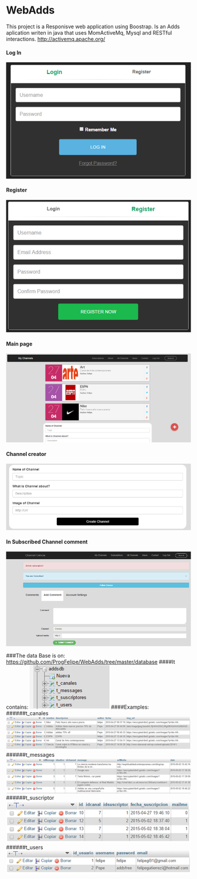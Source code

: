 # WebAdds
This project is a Responisve web application using Boostrap.
Is an Adds aplication writen in java that uses MomActiveMq, Mysql and RESTful interactions.
http://activemq.apache.org/
#### Log In

![alt tag](https://raw.githubusercontent.com/ProgFelipe/WebAdds/master/examples/LogIn.PNG)
#### Register
![alt tag](https://raw.githubusercontent.com/ProgFelipe/WebAdds/master/examples/Register.PNG)
#### Main page
![alt tag](https://raw.githubusercontent.com/ProgFelipe/WebAdds/master/examples/main.PNG)
#### Channel creator
![alt tag](https://raw.githubusercontent.com/ProgFelipe/WebAdds/master/examples/channelCreator.PNG)
#### In Subscribed Channel comment
![alt tag](https://raw.githubusercontent.com/ProgFelipe/WebAdds/master/examples/InChannel.PNG)

###The data Base is on:
https://github.com/ProgFelipe/WebAdds/tree/master/database
####It contains:
![alt tag](https://raw.githubusercontent.com/ProgFelipe/WebAdds/master/examples/database.PNG)
####Examples:
######t_canales
![alt tag](https://raw.githubusercontent.com/ProgFelipe/WebAdds/master/examples/t_canales.PNG)
######t_messages
![alt tag](https://raw.githubusercontent.com/ProgFelipe/WebAdds/master/examples/messages.PNG)
######t_suscriptor
![alt tag](https://raw.githubusercontent.com/ProgFelipe/WebAdds/master/examples/t_suscrptor.PNG)
######t_users
![alt tag](https://raw.githubusercontent.com/ProgFelipe/WebAdds/master/examples/t_users.PNG)